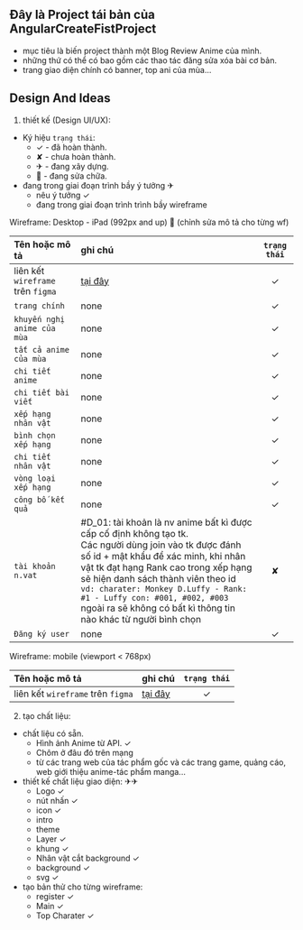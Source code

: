 ## Đây là Project tái bản của AngularCreateFistProject
- mục tiêu là biến project thành một Blog Review Anime của mình.
- những thứ có thể có bao gồm các thao tác đăng sửa xóa bài cơ bản.
- trang giao diện chính có banner, top ani của mùa...

## Design And Ideas

1. thiết kế (Design UI/UX):
- Ký hiệu ``trạng thái``:
  - ✓ - đã hoàn thành.
  - ✘ - chưa hoàn thành.
  - ✈ - đang xây dựng.
  - 🔧 - đang sửa chữa.
- đang trong giai đoạn trình bầy ý tưởng ✈
  - nêu ý tưởng ✓
  - đang trong giai đoạn trình trình bầy wireframe

Wireframe: Desktop - iPad (992px and up) 🔧 (chỉnh sửa mô tả cho từng wf)

| Tên hoặc mô tả | ghi chú | ``trạng thái`` |
|  :--- |  :--- |  :---: |
| liên kết `wireframe` trên `figma` | [tại đây](https://www.figma.com/design/fgX0eg3NZonqN1RlvywQd0/BLOG-ANIME?node-id=0-1&t=NgMK65rTST1jAEjc-1) | ✓ |
| `trang chính` | none | ✓ |
| `khuyến nghị anime của mùa` | none | ✓ |
| `tất cả anime của mùa` | none | ✓ |
| `chi tiết anime` | none | ✓ |
| `chi tiết bài viết` | none | ✓ |
| `xếp hạng nhân vật` | none | ✓ |
| `bình chọn xếp hạng` | none | ✓ |
| `chi tiết nhân vật` | none | ✓ |
| `vòng loại xếp hạng` | none | ✓ |
| `công bố kết quả` | none | ✓ |
| `tài khoản n.vat` | #D_01: tài khoản là nv anime bất kì được cấp cố định không tạo tk.<br> Các người dùng join vào tk được đánh số id + mật khẩu để xác minh, khi nhân vật tk đạt hạng Rank cao trong xếp hạng sẽ hiện danh sách thành viên theo id <br> `vd: charater: Monkey D.Luffy - Rank: #1 - Luffy con: #001, #002, #003` <br> ngoài ra sẽ không có bất kì thông tin nào khác từ người bình chọn | ✘ |
| `Đăng ký user` | none | ✓ |

Wireframe: mobile (viewport < 768px)

| Tên hoặc mô tả | ghi chú | ``trạng thái`` |
|  :--- |  :--- |  :---: |
| liên kết `wireframe` trên `figma` | [tại đây](https://www.figma.com/design/fgX0eg3NZonqN1RlvywQd0/BLOG-ANIME?node-id=0-1&t=NgMK65rTST1jAEjc-1) | ✓ |

2. tạo chất liệu:
 - chất liệu có sẵn.
    - Hình ảnh Anime từ API. ✓
    - Chôm ở đâu đó trên mạng
    - từ các trang web của tác phẩm gốc và các trang game, quảng cáo, web giới thiệu anime-tác phẩm manga...
 - thiết kế chất liệu giao diện: ✈✈
    - Logo ✓
    - nút nhấn ✓
    - icon ✓
    - intro
    - theme
    - Layer ✓
    - khung ✓
    - Nhân vật cắt background ✓
    - background ✓
    - svg ✓
  - tạo bản thử cho từng wireframe:
    - register ✓
    - Main ✓
    - Top Charater ✓
  
<!---
[## thiết kế CSDL (Design Database) ✘
## Cải tạo khung dự án (Refactor Project) ✘
## tạo chức năng hệ thống (Code BE Funtions) ✘
## tạo chức giao diện (Code FE Funtions) ✘
## ...
## ...](url)
-->

